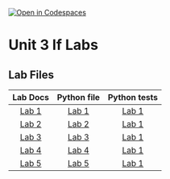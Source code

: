 [![Open in Codespaces](https://classroom.github.com/assets/launch-codespace-2972f46106e565e64193e422d61a12cf1da4916b45550586e14ef0a7c637dd04.svg)](https://classroom.github.com/open-in-codespaces?assignment_repo_id=16429345)
# Unit 3 If Labs

## Lab Files
|Lab Docs | Python file| Python tests |
|:---:|:---:|:---:|
| [Lab 1](/labDocs/Lab1.md) | [Lab 1](/labs/Lab1.py) | [Lab 1](/labs/Lab1.py) |
| [Lab 2](/labDocs/Lab2.md) | [Lab 2](/labs/Lab2.py) | [Lab 1](/labs/Lab1.py) |
| [Lab 3](/labDocs/Lab3.md) | [Lab 3](/labs/Lab3.py) | [Lab 1](/labs/Lab1.py) |
| [Lab 4](/labDocs/Lab4.md) | [Lab 4](/labs/Lab4.py) | [Lab 1](/labs/Lab1.py) |
| [Lab 5](/labDocs/Lab5.md) | [Lab 5](/labs/Lab5.py) | [Lab 1](/labs/Lab1.py) |


